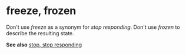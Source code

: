 # freeze, frozen

Don't use *freeze* as a synonym for *stop responding*. Don't use *frozen* to describe the resulting state.

**See also** [stop, stop responding](~/a-z-word-list-term-collections/s/stop-stop-responding.md)
